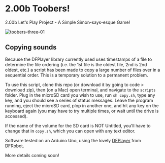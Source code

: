 # 2.00b Toobers!
2.00b Let's Play Project - A Simple Simon-says-esque Game!

![toobers-three-01](https://user-images.githubusercontent.com/276204/151922931-3098fd76-6870-4891-96a3-2523f05bd8a4.png)

## Copying sounds
Because the DFPlayer library currently used uses timestamps of a file to determine the file ordering (i.e. the 1st file is the oldest file, 2nd is 2nd oldest, etc.) a script has been made to copy a large number of files over in a sequential order. This is a temporary solution to a permanent problem.

To use this script, clone this repo (or download it by going to code > download zip), then (on a Mac) open terminal, and navigate to the `scripts` folder. Plug in the microSD card you wish to use, run `sh copy.sh`, type any key, and you should see a series of status messages. Leave the program running, eject the microSD card, plop in another one, and hit any key on the keyboard again (you may have to try multiple times, or wait until the drive is accessed).

If the name of the volume for the SD card is NOT Untitled, you'll have to change that in `copy.sh`, which you can open with any text editor.

Software tested on an Arduino Uno, using the lovely [DFPlayer](https://www.dfrobot.com/product-1121.html) from DFRobot. 

More details coming soon!
